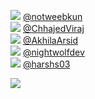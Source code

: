 
 ![](http://pbs.twimg.com/profile_images/1391563587043270660/ezDwPWyK_normal.jpg) [@notweebkun](https://twitter.com/notweebkun)<br>![](http://pbs.twimg.com/profile_images/1389292666530246662/HppNIKWL_normal.jpg) [@ChhajedViraj](https://twitter.com/ChhajedViraj)<br>![](http://pbs.twimg.com/profile_images/1378406548242714624/TBqGHFH6_normal.jpg) [@AkhilaArsid](https://twitter.com/AkhilaArsid)<br>![](http://pbs.twimg.com/profile_images/1229504761428357120/9HQQPOgs_normal.jpg) [@nightwolfdev](https://twitter.com/nightwolfdev)<br>![](http://pbs.twimg.com/profile_images/1382358391616544773/Hocu50uu_normal.jpg) [@harshs03](https://twitter.com/harshs03)<br> 

![](https://visitor-badge.laobi.icu/badge?page_id=ponder)
